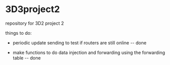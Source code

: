 # 3D3project2
repository for 3D2 project 2


things to do:
- periodic update sending to test if routers are still online -- done

- make functions to do data injection and forwarding using the forwarding table -- done

